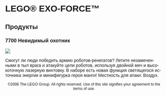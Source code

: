 <div lang="ru-RU" style="font-family: Helvetica, sans-serif;">
<h1>LEGO® EXO-FORCE™</h1>
<h2>Продукты</h2>
<h3>
<span class="product_number">7700</span>
<span class="title">Невидимый охотник</span>
</h3>
<img src="https://www.lego.com/cdn/product-assets/product.img.pri/7700_prod.jpg" type="image/jpeg">
<p class="description">Смогут ли люди победить армию роботов-ренегатов? Летите незамеченными в тыл врага и атакуйте цели роботов, используя двойной меч и высокоточную лазерную винтовку. В наборе есть новая функция светящегося источника энергии и минифигурка героя манги! Местность для атаки: Воздух.</p>
<p class="footer" style="font-size: 12px; text-align: center;">©2006 The LEGO Group. All rights reserved. Use of this site signifies your agreement to the terms of use.</p>
</div>